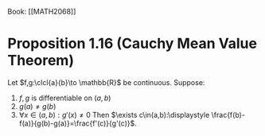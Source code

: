 Book: [[MATH2068]]
# Proposition 1.16 (Cauchy Mean Value Theorem)
Let $f,g:\clcl{a}{b}\to \mathbb{R}$ be continuous.
Suppose: 
1. $f,g$ is differentiable on $(a,b)$
2. $g(a)\neq g(b)$
3. $\forall x\in(a,b):g'(x)\neq 0$
Then $\exists c\in(a,b):\displaystyle \frac{f(b)-f(a)}{g(b)-g(a)}=\frac{f'(c)}{g'(c)}$.